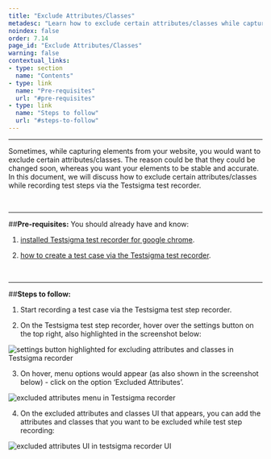 ```yaml
---
title: "Exclude Attributes/Classes"
metadesc: "Learn how to exclude certain attributes/classes while capturing elements from your website | Enhance skills with this doc to exclude certain attributes/classes."
noindex: false
order: 7.14
page_id: "Exclude Attributes/Classes"
warning: false
contextual_links:
- type: section
  name: "Contents" 
- type: link
  name: "Pre-requisites"
  url: "#pre-requisites"
- type: link
  name: "Steps to follow"
  url: "#steps-to-follow"
---
```


---

Sometimes, while capturing elements from your website, you would want to exclude certain attributes/classes. The reason could be that they could be changed soon, whereas you want your elements to be stable and accurate. In this document, we will discuss how to exclude certain attributes/classes while recording test steps via the Testsigma test recorder.

&emsp;

---
##**Pre-requisites:**
You should  already have and know:
1. [installed Testsigma test recorder for google chrome](https://testsigma.com/docs/test-step-recorder/install-chrome-extension/).
   
2. [how to create a test case via the Testsigma test recorder](https://testsigma.com/docs/test-cases/create-steps-recorder/web-apps/overview/).
   
&emsp;

---
##**Steps to follow:** 
1. Start recording a test case via the Testsigma test step recorder.
    
2. On the Testsigma test step recorder, hover over the settings button on the top right, also highlighted in the screenshot below:

![settings button highlighted for excluding attributes and classes in Testsigma recorder](https://docs.testsigma.com/images/settings-include-exclude-attributes/settings-button-highlighted-exclude-attributes-classes-testsigma-recorder.png)

3. On hover, menu options would appear (as also shown in the screenshot below) - click on the option ‘Excluded Attributes’.

![excluded attributes menu in Testsigma recorder](https://docs.testsigma.com/images/settings-include-exclude-attributes/excluded-attributes-menu-testsigma-recorder.png)

4. On the excluded attributes and classes UI that appears, you can add the attributes and classes that you want to be excluded while test step recording:

![excluded attributes UI in testsigma recorder UI](https://docs.testsigma.com/images/settings-include-exclude-attributes/excluded-attributes-ui-testsigma-recorder-ui.png)

